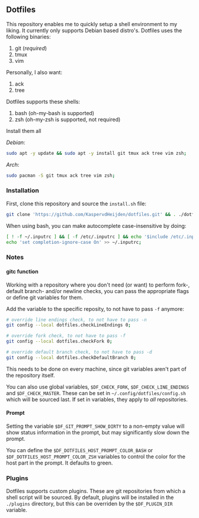 ## Dotfiles

This repository enables me to quickly setup a shell environment to my liking. It currently only supports Debian based distro's.
Dotfiles uses the following binaries:

1. git (*required*)
2. tmux
3. vim

Personally, I also want:
1. ack
2. tree

Dotfiles supports these shells:
1. bash (oh-my-bash is supported)
2. zsh (oh-my-zsh is supported, not required)

Install them all

_Debian_:
```sh
sudo apt -y update && sudo apt -y install git tmux ack tree vim zsh;
```

_Arch_:
```sh
sudo pacman -S git tmux ack tree vim zsh;
```

### Installation

First, clone this repository and source the `install.sh` file:
```sh
git clone 'https://github.com/KaspervdHeijden/dotfiles.git' && . ./dotfiles/setup/install.sh;
```

When using bash, you can make autocomplete case-insensitive by doing:
```sh
[ ! -f ~/.inputrc ] && [ -f /etc/.inputrc ] && echo '$include /etc/.inputrc' > ~/.inputrc;
echo 'set completion-ignore-case On' >> ~/.inputrc;
```

### Notes

#### gitc function
Working with a repository where you don't need (or want) to perform fork-, default branch- and/or
newline checks, you can pass the appropriate flags or define git variables for them.

Add the variable to the specific reposity, to not have to pass `-f` anymore:
```sh
# override line endings check, to not have to pass -n
git config --local dotfiles.checkLineEndings 0;

# override fork check, to not have to pass -f
git config --local dotfiles.checkFork 0;

# override default branch check, to not have to pass -d
git config --local dotfiles.checkDefaultBranch 0;
```

This needs to be done on every machine, since git variables aren't part of the repository itself.

You can also use global variables, `$DF_CHECK_FORK`, `$DF_CHECK_LINE_ENDINGS`
and `$DF_CHECK_MASTER`. These can be set in `~/.config/dotfiles/config.sh`
which will be sourced last. If set in variables, they apply to _all_ repositories.

#### Prompt
Setting the variable `$DF_GIT_PROMPT_SHOW_DIRTY` to a non-empty value will
show status information in the prompt, but may significantly slow down the prompt.

You can define the `$DF_DOTFILES_HOST_PROMPT_COLOR_BASH` or `$DF_DOTFILES_HOST_PROMPT_COLOR_ZSH`
variables to control the color for the host part in the prompt. It defaults to green.

### Plugins
Dotfiles supports custom plugins. These are git repositories from which a shell script will be sourced.
By default, plugins will be installed in the `./plugins` directory, but this can be overriden
by the `$DF_PLUGIN_DIR` variable.
